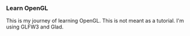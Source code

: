 ### Learn OpenGL
This is my journey of learning OpenGL. This is not meant as a tutorial. I'm using GLFW3 and Glad.
